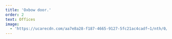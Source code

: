 ```yaml
---
title: 'Oxbow door.'
order: 2
text: Offices
image:
  - 'https://ucarecdn.com/aa7e8a28-f187-4665-9127-5fc21ac4cadf~1/nth/0/'
---
```


